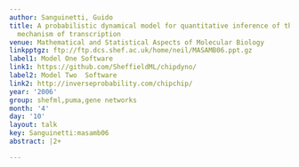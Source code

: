 ```yaml
---
author: Sanguinetti, Guido
title: A probabilistic dynamical model for quantitative inference of the regulatory
  mechanism of transcription
venue: Mathematical and Statistical Aspects of Molecular Biology
linkpptgz: ftp://ftp.dcs.shef.ac.uk/home/neil/MASAMB06.ppt.gz
label1: Model One Software
link1: https://github.com/SheffieldML/chipdyno/
label2: Model Two  Software
link2: http://inverseprobability.com/chipchip/
year: '2006'
group: shefml,puma,gene networks
month: '4'
day: '10'
layout: talk
key: Sanguinetti:masamb06
abstract: |2+

---
```


